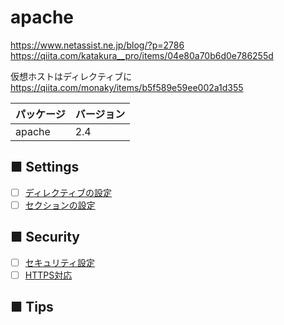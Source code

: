 # apache   
https://www.netassist.ne.jp/blog/?p=2786  
https://qiita.com/katakura__pro/items/04e80a70b6d0e786255d  
  
仮想ホストはディレクティブに  
https://qiita.com/monaky/items/b5f589e59ee002a1d355  

|パッケージ|バージョン|
|:---|:---|
|apache|2.4|

## ■ Settings
- [ ] [ディレクティブの設定](https://github.com/thetaru/memorandum/tree/master/OS/Linux/CentOS8/apache/directive)
- [ ] [セクションの設定](https://github.com/thetaru/memorandum/tree/master/OS/Linux/CentOS8/apache/section)
## ■ Security
- [ ] [セキュリティ設定](https://github.com/thetaru/memorandum/tree/master/OS/Linux/CentOS8/apache/security)
- [ ] [HTTPS対応](https://github.com/thetaru/memorandum/tree/master/OS/Linux/CentOS8/apache/ssl)
## ■ Tips
